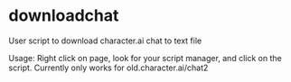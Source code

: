 # downloadchat
User script to download character.ai chat to text file

Usage: Right click on page, look for your script manager, and click on the script. Currently only works for old.character.ai/chat2
